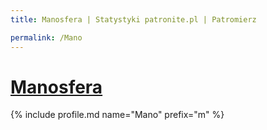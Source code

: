 ```yaml
---
title: Manosfera | Statystyki patronite.pl | Patromierz

permalink: /Mano
---
```


# [Manosfera](https://patronite.pl/Mano)

{% include profile.md name="Mano" prefix="m" %}
